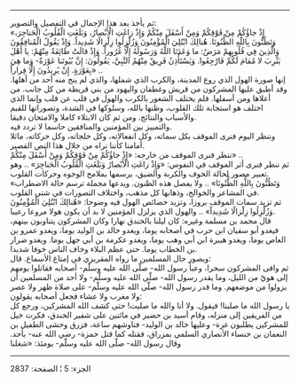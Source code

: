 ------------------------------------------------------------------------

ثم يأخذ بعد هذا الإجمال في التفصيل والتصوير:  
«إِذْ جاؤُكُمْ مِنْ فَوْقِكُمْ وَمِنْ أَسْفَلَ مِنْكُمْ وَإِذْ زاغَتِ الْأَبْصارُ، وَبَلَغَتِ الْقُلُوبُ الْحَناجِرَ،
وَتَظُنُّونَ بِاللَّهِ الظُّنُونَا. هُنالِكَ ابْتُلِيَ الْمُؤْمِنُونَ وَزُلْزِلُوا زِلْزالًا شَدِيداً. وَإِذْ
يَقُولُ الْمُنافِقُونَ وَالَّذِينَ فِي قُلُوبِهِمْ مَرَضٌ: ما وَعَدَنَا اللَّهُ وَرَسُولُهُ إِلَّا غُرُوراً. وَإِذْ
قالَتْ طائِفَةٌ مِنْهُمْ: يا أَهْلَ يَثْرِبَ لا مُقامَ لَكُمْ فَارْجِعُوا. وَيَسْتَأْذِنُ فَرِيقٌ مِنْهُمُ
النَّبِيَّ، يَقُولُونَ: إِنَّ بُيُوتَنا عَوْرَةٌ- وَما هِيَ بِعَوْرَةٍ. إِنْ يُرِيدُونَ إِلَّا فِراراً» ..  
إنها صورة الهول الذي روع المدينة، والكرب الذي شملها، والذي لم ينج منه
أحد من أهلها. وقد أطبق عليها المشركون من قريش وغطفان واليهود من بني
قريظة من كل جانب. من أعلاها ومن أسفلها. فلم يختلف الشعور بالكرب والهول
في قلب عن قلب وإنما الذي اختلف هو استجابة تلك القلوب، وظنها بالله،
وسلوكها في الشدة، وتصوراتها للقيم والأسباب والنتائج. ومن ثم كان الابتلاء
كاملا والامتحان دقيقا.  
والتمييز بين المؤمنين والمنافقين حاسما لا تردد فيه.  
وننظر اليوم فنرى الموقف بكل سماته، وكل انفعالاته، وكل خلجاته، وكل
حركاته، ماثلا أمامنا كأننا نراه من خلال هذا النص القصير.  
ننظر فنرى الموقف من خارجه: «إِذْ جاؤُكُمْ مِنْ فَوْقِكُمْ وَمِنْ أَسْفَلَ مِنْكُمْ» ..  
ثم ننظر فنرى أثر الموقف في النفوس: «وَإِذْ زاغَتِ الْأَبْصارُ وَبَلَغَتِ الْقُلُوبُ
الْحَناجِرَ» .. وهو تعبير مصور لحالة الخوف والكربة والضيق، يرسمها بملامح
الوجوه وحركات القلوب.  
«وَتَظُنُّونَ بِاللَّهِ الظُّنُونَا» .. ولا يفصل هذه الظنون. ويدعها مجملة ترسم حالة
الاضطراب في المشاعر والخوالج، وذهابها كل مذهب، واختلاف التصورات في شتى
القلوب.  
ثم تزيد سمات الموقف بروزا، وتزيد خصائص الهول فيه وضوحا: «هُنالِكَ ابْتُلِيَ
الْمُؤْمِنُونَ وَزُلْزِلُوا زِلْزالًا شَدِيداً» .. والهول الذي يزلزل المؤمنين لا بد أن
يكون هولا مروعا رعيبا.  
قال محمد بن مسلمة وغيره: كان ليلنا بالخندق نهارا وكان المشركون يتناوبون
بينهم، فيغدو أبو سفيان ابن حرب في أصحابه يوما، ويغدو خالد بن الوليد
يوما، ويغدو عمرو بن العاص يوما، ويغدو هبيرة ابن أبي وهب يوما، ويغدو
عكرمة بن أبي جهل يوما. ويغدو ضرار بن الخطاب يوما. حتى عظم البلاء وخاف
الناس خوفا شديدا.  
ويصور حال المسلمين ما رواه المقريزي في إمتاع الأسماع. قال:  
ثم وافى المشركون سحرا، وعبأ رسول الله- صلّى الله عليه وسلّم- أصحابه
فقاتلوا يومهم إلى هويّ من الليل، وما يقدر رسول الله- صلّى الله عليه وسلّم-
ولا أحد من المسلمين أن يزولوا من موضعهم. وما قدر رسول الله- صلّى الله
عليه وسلّم- على صلاة ظهر ولا عصر ولا مغرب ولا عشاء فجعل أصحابه يقولون:  
يا رسول الله ما صلينا! فيقول. ولا أنا والله ما صليت! حتى كشف الله
المشركين، ورجع كل من الفريقين إلى منزله، وقام أسيد بن حضير في مائتين على
شفير الخندق، فكرت خيل للمشركين يطلبون غرة- وعليها خالد بن الوليد-
فناوشهم ساعة، فزرق وحشى الطفيل بن النعمان بن خنساء الأنصاري السلمي
بمزراق، فقتله كما قتل حمزة- رضي الله عنه- بأحد. وقال رسول الله- صلّى الله
عليه وسلّم- يومئذ: «شغلنا

------------------------------------------------------------------------

الجزء: 5 ¦ الصفحة: 2837
